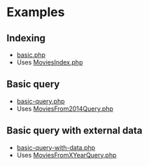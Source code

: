 # Examples

## Indexing

* [basic.php](basic.php)
* Uses [MoviesIndex.php](../tests/dummy/Indexes/MoviesIndex.php)

## Basic query

* [basic-query.php](basic-query.php)
* Uses [MoviesFrom2014Query.php](../tests/dummy/Queries/MoviesFrom2014Query.php)

## Basic query with external data

* [basic-query-with-data.php](basic-query-with-data.php)
* Uses [MoviesFromXYearQuery.php](../tests/dummy/Queries/MoviesFromXYearQuery.php)
